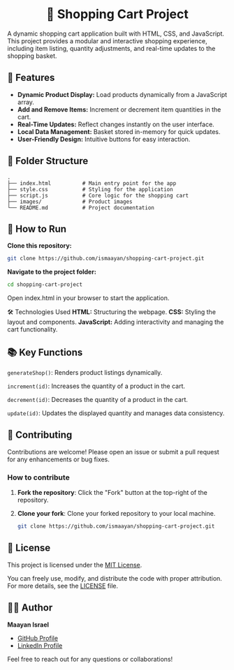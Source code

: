 <h1 align="center">🛒 Shopping Cart Project</h1>

A dynamic shopping cart application built with HTML, CSS, and JavaScript. This project provides a modular and interactive shopping experience, including item listing, quantity adjustments, and real-time updates to the shopping basket.



## 📖 Features

- **Dynamic Product Display:** Load products dynamically from a JavaScript array.
- **Add and Remove Items:** Increment or decrement item quantities in the cart.
- **Real-Time Updates:** Reflect changes instantly on the user interface.
- **Local Data Management:** Basket stored in-memory for quick updates.
- **User-Friendly Design:** Intuitive buttons for easy interaction.



## 📂 Folder Structure

```plaintext
.
├── index.html          # Main entry point for the app
├── style.css           # Styling for the application
├── script.js           # Core logic for the shopping cart
├── images/             # Product images
└── README.md           # Project documentation

```

## 🚀 How to Run 
**Clone this repository:**
```bash
git clone https://github.com/ismaayan/shopping-cart-project.git
```
**Navigate to the project folder:**
```bash
cd shopping-cart-project
```
Open index.html in your browser to start the application.

🛠️ Technologies Used
**HTML:** Structuring the webpage.
**CSS:** Styling the layout and components.
**JavaScript:** Adding interactivity and managing the cart functionality.

## 📚 Key Functions 
`generateShop()`: Renders product listings dynamically.

`increment(id)`: Increases the quantity of a product in the cart.

`decrement(id)`: Decreases the quantity of a product in the cart.

`update(id)`: Updates the displayed quantity and manages data consistency.


## 🙌 Contributing

Contributions are welcome! Please open an issue or submit a pull request for any enhancements or bug fixes.

### How to contribute

1. **Fork the repository**: Click the "Fork" button at the top-right of the repository.
2. **Clone your fork**: Clone your forked repository to your local machine.
   
   ```bash
   git clone https://github.com/ismaayan/shopping-cart-project.git


## 📄 License

This project is licensed under the [MIT License](./LICENSE).

You can freely use, modify, and distribute the code with proper attribution. For more details, see the [LICENSE](./LICENSE) file.


## 👩‍💻 Author

**Maayan Israel**

- [GitHub Profile](https://github.com/ismaayan)
- [LinkedIn Profile](https://www.linkedin.com/in/maayanisrael)

Feel free to reach out for any questions or collaborations!











